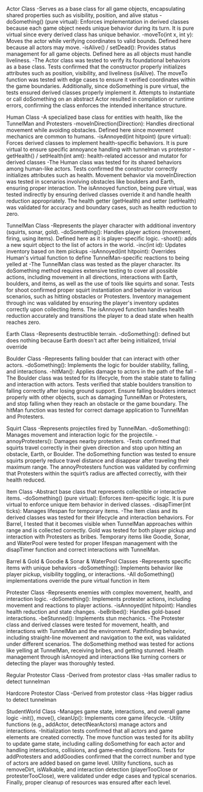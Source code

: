 Actor Class
-Serves as a base class for all game objects, encapsulating shared properties such as visibility, position, and alive status
-doSomething() (pure virtual): Enforces implementation in derived classes because each game object needs unique behavior during its turn. It is pure virtual since every derived class has unique behavior.
-moveTo(int x, int y): Moves the actor while verifying coordinates to valid bounds. Defined here because all actors may move.
-isAlive() / setDead(): Provides status management for all game objects. Defined here as all objects must handle liveliness.
-The Actor class was tested to verify its foundational behaviors as a base class. Tests confirmed that the constructor properly initializes attributes such as position, visibility, and liveliness (isAlive). The moveTo function was tested with edge cases to ensure it verified coordinates within the game boundaries. Additionally, since doSomething is pure virtual, the tests ensured derived classes properly implement it. Attempts to instantiate or call doSomething on an abstract Actor resulted in compilation or runtime errors, confirming the class enforces the intended inheritance structure.
 
Human Class
-A specialized base class for entities with health, like the TunnelMan and Protesters
-moveInDirection(Direction): Handles directional movement while avoiding obstacles. Defined here since movement mechanics are common to humans.
-isAnnoyed(int hitpoint) (pure virtual): Forces derived classes to implement health-specific behaviors. It is pure virtual to ensure specific annoyance handling with tunnelman vs protestor
-getHealth() / setHealth(int amt): health-related accessor and mutator for derived classes
-The Human class was tested for its shared behaviors among human-like actors. Tests confirmed the constructor correctly initializes attributes such as health. Movement behavior via moveInDirection was tested in scenarios involving obstacles like boulders and Earth, ensuring proper interaction. The isAnnoyed function, being pure virtual, was tested indirectly by ensuring derived classes override it and handle health reduction appropriately. The health getter (getHealth) and setter (setHealth) was validated for accuracy and boundary cases, such as health reduction to zero.

TunnelMan Class
-Represents the player character with additional inventory (squirts, sonar, gold).
-doSomething(): Handles player actions (movement, firing, using items). Defined here as it is player-specific logic.
-shoot(): adds a new squirt object to the list of actors in the world.
-inc(int id): Updates inventory based on item pickups
-isAnnoyed(int hitpoint): Overrides Human's virtual function to define TunnelMan-specific reactions to being yelled at
-The TunnelMan class was tested as the player character. Its doSomething method requires extensive testing to cover all possible actions, including movement in all directions, interactions with Earth, boulders, and items, as well as the use of tools like squirts and sonar. Tests for shoot confirmed proper squirt instantiation and behavior in various scenarios, such as hitting obstacles or Protesters. Inventory management through inc was validated by ensuring the player's inventory updates correctly upon collecting items. The isAnnoyed function handles health reduction accurately and transitions the player to a dead state when health reaches zero.

Earth Class
-Represents destructible terrain.
-doSomething(): defined but does nothing because Earth doesn't act after being initialized,  trivial override

Boulder Class
-Represents falling boulder that can interact with other actors.
-doSomething(): Implements the logic for boulder stability, falling, and interactions.
-hitMan(): Applies damage to actors in the path of the fall
-The Boulder class was tested for its lifecycle, from the stable state to falling and interaction with actors. Tests verified that stable boulders transition to falling correctly after losing ground support. Ensure falling boulders interact properly with other objects, such as damaging TunnelMan or Protesters, and stop falling when they reach an obstacle or the game boundary. The hitMan function was tested for correct damage application to TunnelMan and Protesters.

Squirt Class
-Represents projectiles fired by TunnelMan.
-doSomething(): Manages movement and interaction logic for the projectile.
-annoyProtesters(): Damages nearby protesters.
-Tests confirmed that squirts travel correctly in their given direction and stop upon hitting an obstacle, Earth, or Boulder. The doSomething function was tested to ensure squirts properly reduce travel distance and disappear after traveling their maximum range. The annoyProtesters function was validated by confirming that Protesters within the squirt’s radius are affected correctly, with their health reduced.

Item Class
-Abstract base class that represents collectible or interactive items.
-doSomething() (pure virtual): Enforces item-specific logic. It is pure virtual to enforce unique item behavior in derived classes.
-disapTimer(int ticks): Manages lifespan for temporary items.
-The Item class and its derived classes was tested for their lifecycle and interaction behaviors. For Barrel, I tested that it becomes visible when TunnelMan approaches within range and is collected correctly. Gold was tested for both player pickup and interaction with Protesters as bribes. Temporary items like Goodie, Sonar, and WaterPool were tested for proper lifespan management with the disapTimer function and correct interactions with TunnelMan.

Barrel & Gold & Goodie & Sonar & WaterPool Classes
-Represents specific items with unique behaviors
-doSomething(): Implements behavior like player pickup, visibility toggling, or interactions.
-All doSomething() implementations override the pure virtual function in Item

Protester Class
-Represents enemies with complex movement, health, and interaction logic.
-doSomething(): Implements protester actions, including movement and reactions to player actions.
-isAnnoyed(int hitpoint): Handles health reduction and state changes.
-beBribed(): Handles gold-based interactions.
-beStunned(): Implements stun mechanics.
-The Protester class and derived classes were tested for movement, health, and interactions with TunnelMan and the environment. Pathfinding behavior, including straight-line movement and navigation to the exit, was validated under different scenarios. The doSomething method was tested for actions like yelling at TunnelMan, receiving bribes, and getting stunned. Health management through isAnnoyed and interactions like turning corners or detecting the player was thoroughly tested. 

Regular Protestor Class
-Derived from protestor class
-Has smaller radius to detect tunnelman

Hardcore Protestor Class
-Derived from protestor class
-Has bigger radius to detect tunnelman

StudentWorld Class
-Manages game state, interactions, and overall game logic
-init(), move(), cleanUp(): Implements core game lifecycle.
-Utility functions (e.g., addActor, detectNearActors) manage actors and interactions.
-Initialization tests confirmed that all actors and game elements are created correctly. The move function was tested for its ability to update game state, including calling doSomething for each actor and handling interactions, collisions, and game-ending conditions. Tests for addProtesters and addGoodies confirmed that the correct number and type of actors are added based on game level. Utility functions, such as removeDirt, isWalkable, and interaction detection (playerTooClose or protesterTooClose), were validated under edge cases and typical scenarios. Finally, proper cleanup of resources was ensured after each level.
